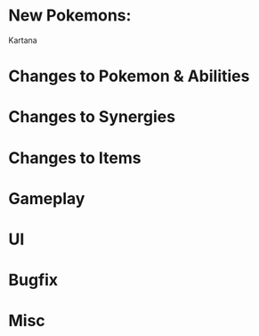 # New Pokemons:

Kartana

# Changes to Pokemon & Abilities

# Changes to Synergies

# Changes to Items

# Gameplay

# UI

# Bugfix

# Misc
